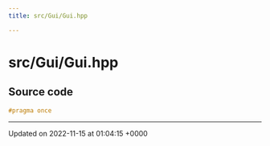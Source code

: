 ```yaml
---
title: src/Gui/Gui.hpp

---
```


# src/Gui/Gui.hpp






## Source code

```cpp
#pragma once
```


-------------------------------

Updated on 2022-11-15 at 01:04:15 +0000

